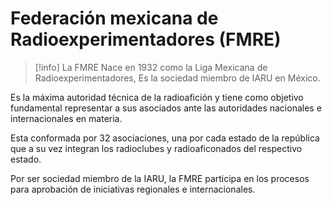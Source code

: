 # Federación mexicana de Radioexperimentadores (FMRE)

> [!info]
> La FMRE Nace en 1932 como la Liga Mexicana de Radioexperimentadores, Es la sociedad miembro de IARU en México.

Es la máxima autoridad técnica de la radioafición y tiene como objetivo fundamental representar a sus asociados ante las autoridades nacionales e internacionales en materia.

Esta conformada por 32 asociaciones, una por cada estado de la república que a su vez integran los radioclubes y radioaficonados del respectivo estado.

Por ser sociedad miembro de la IARU, la FMRE participa en los procesos para aprobación de iniciativas regionales e internacionales.